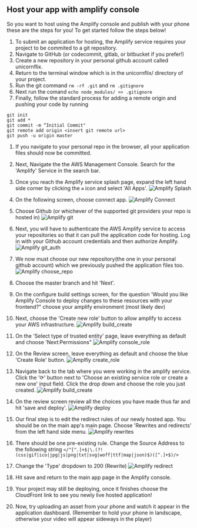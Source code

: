 ## Host your app with amplify console

So you want to host using the Amplify console and publish with your phone these are the steps for you! To get started follow the steps below!

1. To submit an application for hosting, the Amplify service requires your project to be commited to a git repository.
1. Navigate to GitHub (or codecommit, gitlab, or bitbucket if you prefer!)
1. Create a new repository in your personal github account called unicornflix.
1. Return to the terminal window which is in the unicornflix/ directory of your project.
1. Run the git command `rm -rf .git` and `rm .gitignore`
1. Next run the comand `echo node_modules/ >> .gitignore`
1. Finally, follow the standard process for adding a remote origin and pushing your code by running
```
git init
git add *
git commit -m “Initial Commit"
git remote add origin <insert git remote url>
git push -u origin master
```

1. If you navigate to your personal repo in the browser, all your application files should now be committed.
1. Next, Navigate the the AWS Management Console. Search for the 'Amplify' Service in the search bar.
1. Once you reach the Amplify service splash page, expand the left hand side corner by clicking the `≡` icon and select 'All Apps'.
    ![Amplify Splash](https://www.amplify-video.com/unicornflix/amplify_splash.png)

1. On the following screen, choose connect app.
    ![Amplify Connect](https://www.amplify-video.com/unicornflix/amplify_connect_app.png)
1. Choose Github (or whichever of the supported git providers your repo is hosted in)
    ![Amplify git](https://www.amplify-video.com/unicornflix/amplify_git.png)
1. Next, you will have to authenticate the AWS Amplify service to access your repositories so that it can pull the application code for hosting. Log in with your Github account credentials and then authorize Amplify.
    ![Amplify git_auth](https://www.amplify-video.com/unicornflix/amplify_git_auth.png)
1. We now must choose our new repository(the one in your personal github account) which we previously pushed the application files too. 
    ![Amplify choose_repo](https://www.amplify-video.com/unicornflix/amplify_choose_repo.png)
1. Choose the master branch and hit 'Next'.
1. On the configure build settings screen, for the question 'Would you like Amplify Console to deploy changes to these resources with your frontend?" choose your amplify environment (most likely dev)
1. Next, choose the 'Create new role' button to allow amplify to access your AWS infrastructure.
    ![Amplify build_create](https://www.amplify-video.com/unicornflix/amplify_build_create_role.png)
1. On the 'Select type of trusted entity' page, leave everything as default and choose 'Next:Permissions"
    ![Amplify console_role](https://www.amplify-video.com/unicornflix/amplify_choose_repo.png)
1. On the Review screen, leave everything as default and choose the blue 'Create Role' button.
    ![Amplfiy create_role](https://www.amplify-video.com/unicornflix/amplfiy_create_role.png)
1. Navigate back to the tab where you were working in the amplify service. Click the '⟳' button next to 'Choose an existing service role or create a new one' input field. Click the drop down and choose the role you just created.
    ![Amplify build_create](https://www.amplify-video.com/unicornflix/amplify_role_created.png)
1. On the review screen review all the choices you have made thus far and hit 'save and deploy'.
    ![Amplify deploy](https://www.amplify-video.com/unicornflix/amplify_deploy.png)
1. Our final step is to edit the redirect rules of our newly hosted app. You should be on the main app's main page. Choose 'Rewrites and redirects' from the left hand side menu.
    ![Amplify rewrites](https://www.amplify-video.com/unicornflix/amplify_rewrites.png)
1. There should be one pre-existing rule. Change the Source Address to the following string `</^[^.]+$|\.(?!(css|gif|ico|jpg|js|png|txt|svg|woff|ttf|map|json)$)([^.]+$)/>`
1. Change the 'Type' dropdown to 200 (Rewrite)
    ![Amplify redirect](https://www.amplify-video.com/unicornflix/amplify_redirect.png)
1. Hit save and return to the main app page in the Amplify console. 
1. Your project may still be deploying, once it finishes choose the CloudFront link to see you newly live hosted application!
1. Now, try uploading an asset from your phone and watch it appear in the application dashboard. (Remember to hold your phone in landscape, otherwise your video will appear sideways in the player)